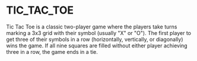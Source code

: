 # TIC_TAC_TOE
Tic Tac Toe is a classic two-player game where the players take turns marking a 3x3 grid with their symbol (usually "X" or "O"). The first player to get three of their symbols in a row (horizontally, vertically, or diagonally) wins the game. If all nine squares are filled without either player achieving three in a row, the game ends in a tie.
